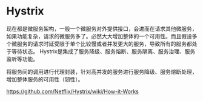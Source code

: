 # Hystrix

现在都是微服务架构，一般一个微服务对外提供接口，会进而在请求其他微服务，如果功能复杂，请求的微服务多了。必然大大增加整体的一个可用性。而且假设多个微服务的请求时延受限于单个比较慢或者并发更大的服务，导致所有的服务都处于等待状态。
Hystrix是集成了服务降级、服务熔断、服务隔离、服务治理、服务监听等功能。

将服务间的调用进行代理封装，针对高并发的服务进行服务降级、服务熔断处理，增加整体服务的可用性（韧性）。


https://github.com/Netflix/Hystrix/wiki/How-it-Works
